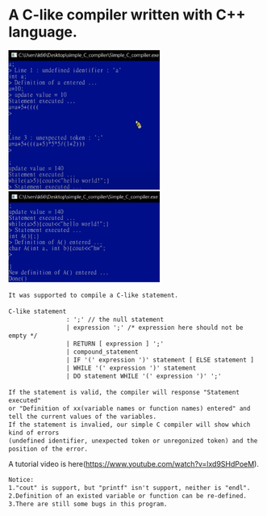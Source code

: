 # A C-like compiler written with C++ language.

<p float="left">
<img src="SimpleCCompiler1.png" width="300"/>
<img src="SimpleCCompiler2.png" width="300"/>
<p>

    It was supported to compile a C-like statement.
    
    C-like statement
                    : ';' // the null statement
                    | expression ';' /* expression here should not be empty */
                    | RETURN [ expression ] ';'
                    | compound_statement
                    | IF '(' expression ')' statement [ ELSE statement ]
                    | WHILE '(' expression ')' statement
                    | DO statement WHILE '(' expression ')' ';'
                    
    If the statement is valid, the compiler will response "Statement executed"
    or "Definition of xx(variable names or function names) entered" and tell the current values of the variables.
    If the statement is invalied, our simple C compiler will show which kind of errors
    (undefined identifier, unexpected token or unregonized token) and the position of the error.

A tutorial video is here(https://www.youtube.com/watch?v=lxd9SHdPoeM).

    Notice:
    1."cout" is support, but "printf" isn't support, neither is "endl".
    2.Definition of an existed variable or function can be re-defined.
    3.There are still some bugs in this program.
